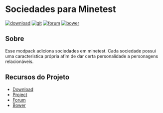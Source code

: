 # Sociedades para Minetest

[![download](https://img.shields.io/github/tag/BrunoMine/sociedades.svg?style=flat-square&label=release)](https://github.com/BrunoMine/sociedades/archive/master.zip)
[![git](https://img.shields.io/badge/git-project-green.svg?style=flat-square)](https://github.com/BrunoMine/sociedades)
[![forum](https://img.shields.io/badge/minetest-mod-green.svg?style=flat-square)](https://forum.minetest.net/viewtopic.php?t=1)
[![bower](https://img.shields.io/badge/bower-mod-green.svg?style=flat-square)](https://minetest-bower.herokuapp.com/mods/sociedades)


## Sobre
Esse modpack adiciona sociedades em minetest.
Cada sociedade possui uma caracteristica própria afim de dar certa personalidade a personagens relacionáveis.


## Recursos do Projeto

* [Download](https://github.com/BrunoMine/sociedades/archive/master.zip)
* [Project](https://github.com/BrunoMine/sociedades)
* [Forum](https://forum.minetest.net/viewtopic.php?t=1)
* [Bower](https://minetest-bower.herokuapp.com/mods/sociedades)

